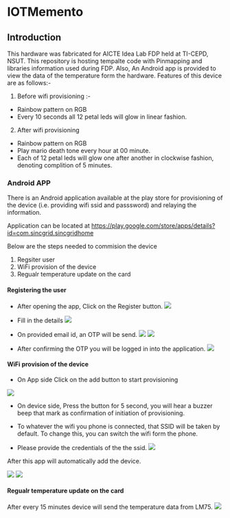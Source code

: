 # IOTMemento


## Introduction
This hardware was fabricated for AICTE Idea Lab FDP held at TI-CEPD, NSUT.
This repository is hosting tempalte code with Pinmapping and libraries information used during FDP. 
Also, An Android app is provided to view the data of the temperature form the hardware.
Features of this device are as follows:- 
1. Before wifi provisioning :- 

*  Rainbow pattern on RGB
*  Every 10 seconds all 12 petal leds will glow in linear fashion.

2. After wifi provisioning

* Rainbow pattern on RGB
* Play mario death tone every hour at 00 minute.
* Each of 12 petal leds will glow one after another in clockwise fashion, denoting complition of 5 minutes.


### Android APP
There is an Android application available at the play store for provisioning of the device (i.e. providing wifi ssid and passsword) and relaying the information.

Application can be located at https://play.google.com/store/apps/details?id=com.sincgrid.sincgridhome

Below are the steps needed to commision the device
1. Regsiter user
2. WiFi provision of the device
3. Regualr temperature update on the card

#### Registering the user
* After opening the app, Click on the Register button. 
![](Images/1.jpeg)

* Fill in the details
![](Images/2.jpeg)

* On provided email id, an OTP will be send. 
![](Images/3.jpeg)
![](Images/4.jpeg)

* After confirming the OTP you will be logged in into the application.
![](Images/5.jpeg)


#### WiFi provision of the device

* On App side Click on the add button to start provisioning

![](Images/5B.jpeg)

* On device side, Press the button for 5 second, you will hear a buzzer beep that mark as confirmation of initiation of provisioning.

* To whatever the wifi you phone is connected, that SSID will be taken by default. To change this, you can switch the wifi form the phone.

* Please provide the credentials of the the ssid.
![](Images/6.jpeg)

After this app will automatically add the device.

![](Images/7.jpeg)
![](Images/8.jpeg)


#### Regualr temperature update on the card
After every 15 minutes device will send the temperature data from LM75.
![](Images/9.jpeg)